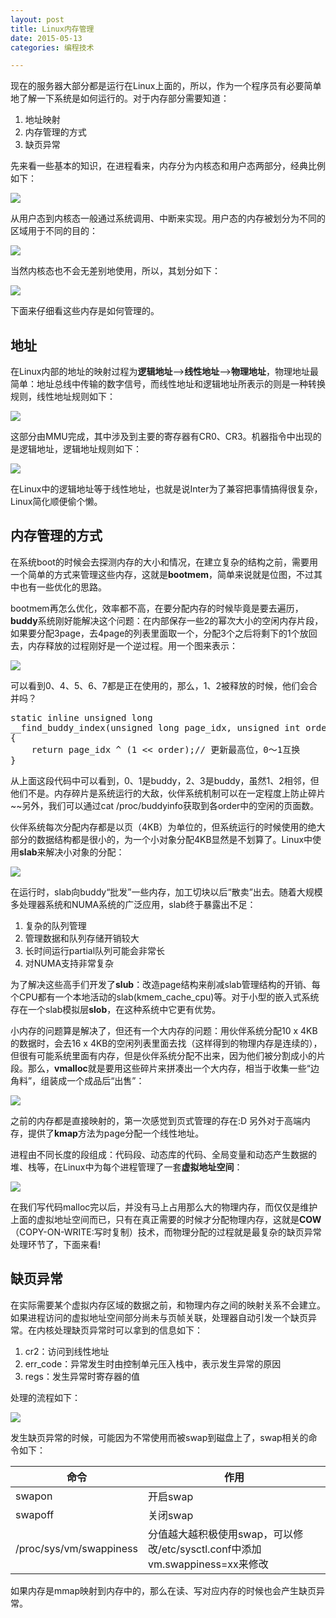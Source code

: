 ```yaml
---
layout: post
title: Linux内存管理
date: 2015-05-13
categories: 编程技术

---
```


现在的服务器大部分都是运行在Linux上面的，所以，作为一个程序员有必要简单地了解一下系统是如何运行的。对于内存部分需要知道：

1. 地址映射
2. 内存管理的方式
3. 缺页异常

先来看一些基本的知识，在进程看来，内存分为内核态和用户态两部分，经典比例如下：

![](http://7xiz10.com1.z0.glb.clouddn.com/Linux内存-虚拟地址.png)

从用户态到内核态一般通过系统调用、中断来实现。用户态的内存被划分为不同的区域用于不同的目的：

![](http://7xiz10.com1.z0.glb.clouddn.com/Linux内存-用户区分段.png)

当然内核态也不会无差别地使用，所以，其划分如下：

![](http://7xiz10.com1.z0.glb.clouddn.com/Linux内存-内核地址空间划分.png)

下面来仔细看这些内存是如何管理的。

## 地址

在Linux内部的地址的映射过程为**逻辑地址**-->**线性地址**-->**物理地址**，物理地址最简单：地址总线中传输的数字信号，而线性地址和逻辑地址所表示的则是一种转换规则，线性地址规则如下：

![](http://7xiz10.com1.z0.glb.clouddn.com/Linux内存-线性地址.png)

这部分由MMU完成，其中涉及到主要的寄存器有CR0、CR3。机器指令中出现的是逻辑地址，逻辑地址规则如下：

![](http://7xiz10.com1.z0.glb.clouddn.com/Linux内存-逻辑地址.png)

在Linux中的逻辑地址等于线性地址，也就是说Inter为了兼容把事情搞得很复杂，Linux简化顺便偷个懒。

## 内存管理的方式

在系统boot的时候会去探测内存的大小和情况，在建立复杂的结构之前，需要用一个简单的方式来管理这些内存，这就是**bootmem**，简单来说就是位图，不过其中也有一些优化的思路。

bootmem再怎么优化，效率都不高，在要分配内存的时候毕竟是要去遍历，**buddy**系统刚好能解决这个问题：在内部保存一些2的幂次大小的空闲内存片段，如果要分配3page，去4page的列表里面取一个，分配3个之后将剩下的1个放回去，内存释放的过程刚好是一个逆过程。用一个图来表示：

![](http://7xiz10.com1.z0.glb.clouddn.com/Linux内存-伙伴系统.png)

可以看到0、4、5、6、7都是正在使用的，那么，1、2被释放的时候，他们会合并吗？

<pre class="prettyprint">
static inline unsigned long
__find_buddy_index(unsigned long page_idx, unsigned int order)
{
    return page_idx ^ (1 &lt;&lt; order);// 更新最高位，0～1互换
}
</pre>

从上面这段代码中可以看到，0、1是buddy，2、3是buddy，虽然1、2相邻，但他们不是。内存碎片是系统运行的大敌，伙伴系统机制可以在一定程度上防止碎片~~另外，我们可以通过cat /proc/buddyinfo获取到各order中的空闲的页面数。

伙伴系统每次分配内存都是以页（4KB）为单位的，但系统运行的时候使用的绝大部分的数据结构都是很小的，为一个小对象分配4KB显然是不划算了。Linux中使用**slab**来解决小对象的分配：

![](http://7xiz10.com1.z0.glb.clouddn.com/Linux内存-SLAB.png)

在运行时，slab向buddy“批发”一些内存，加工切块以后“散卖”出去。随着大规模多处理器系统和NUMA系统的广泛应用，slab终于暴露出不足：

1. 复杂的队列管理
2. 管理数据和队列存储开销较大
3. 长时间运行partial队列可能会非常长
4. 对NUMA支持非常复杂

为了解决这些高手们开发了**slub**：改造page结构来削减slab管理结构的开销、每个CPU都有一个本地活动的slab(kmem_cache_cpu)等。对于小型的嵌入式系统存在一个slab模拟层**slob**，在这种系统中它更有优势。

小内存的问题算是解决了，但还有一个大内存的问题：用伙伴系统分配10 x 4KB的数据时，会去16 x 4KB的空闲列表里面去找（这样得到的物理内存是连续的），但很有可能系统里面有内存，但是伙伴系统分配不出来，因为他们被分割成小的片段。那么，**vmalloc**就是要用这些碎片来拼凑出一个大内存，相当于收集一些“边角料”，组装成一个成品后“出售”：

![](http://7xiz10.com1.z0.glb.clouddn.com/Linux内存-非连续内存.png)

之前的内存都是直接映射的，第一次感觉到页式管理的存在:D 另外对于高端内存，提供了**kmap**方法为page分配一个线性地址。

进程由不同长度的段组成：代码段、动态库的代码、全局变量和动态产生数据的堆、栈等，在Linux中为每个进程管理了一套**虚拟地址空间**：

![](http://7xiz10.com1.z0.glb.clouddn.com/Linux内存-进程虚拟内存.png)

在我们写代码malloc完以后，并没有马上占用那么大的物理内存，而仅仅是维护上面的虚拟地址空间而已，只有在真正需要的时候才分配物理内存，这就是**COW**（COPY-ON-WRITE:写时复制）技术，而物理分配的过程就是最复杂的缺页异常处理环节了，下面来看!

## 缺页异常

在实际需要某个虚拟内存区域的数据之前，和物理内存之间的映射关系不会建立。如果进程访问的虚拟地址空间部分尚未与页帧关联，处理器自动引发一个缺页异常。在内核处理缺页异常时可以拿到的信息如下：

1. cr2：访问到线性地址
2. err\_code：异常发生时由控制单元压入栈中，表示发生异常的原因
3. regs：发生异常时寄存器的值

处理的流程如下：

![](http://7xiz10.com1.z0.glb.clouddn.com/Linux内存-缺页异常.png)

发生缺页异常的时候，可能因为不常使用而被swap到磁盘上了，swap相关的命令如下：

命令|作用
-|-
swapon|开启swap
swapoff|关闭swap
/proc/sys/vm/swappiness|分值越大越积极使用swap，可以修改/etc/sysctl.conf中添加vm.swappiness=xx来修改

如果内存是mmap映射到内存中的，那么在读、写对应内存的时候也会产生缺页异常。